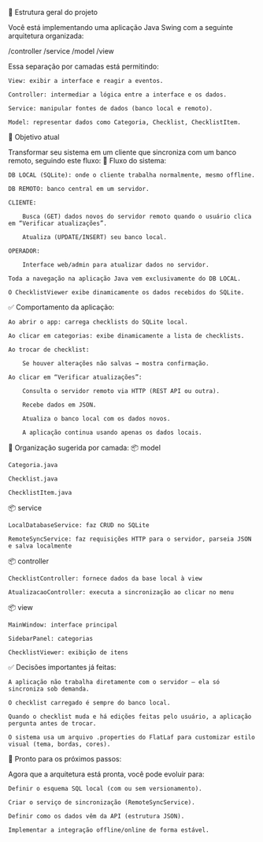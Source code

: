  🧱 Estrutura geral do projeto

Você está implementando uma aplicação Java Swing com a seguinte arquitetura organizada:

/controller
/service
/model
/view

Essa separação por camadas está permitindo:

    View: exibir a interface e reagir a eventos.

    Controller: intermediar a lógica entre a interface e os dados.

    Service: manipular fontes de dados (banco local e remoto).

    Model: representar dados como Categoria, Checklist, ChecklistItem.

🧠 Objetivo atual

Transformar seu sistema em um cliente que sincroniza com um banco remoto, seguindo este fluxo:
🔁 Fluxo do sistema:

    DB LOCAL (SQLite): onde o cliente trabalha normalmente, mesmo offline.

    DB REMOTO: banco central em um servidor.

    CLIENTE:

        Busca (GET) dados novos do servidor remoto quando o usuário clica em “Verificar atualizações”.

        Atualiza (UPDATE/INSERT) seu banco local.

    OPERADOR:

        Interface web/admin para atualizar dados no servidor.

    Toda a navegação na aplicação Java vem exclusivamente do DB LOCAL.

    O ChecklistViewer exibe dinamicamente os dados recebidos do SQLite.

✅ Comportamento da aplicação:

    Ao abrir o app: carrega checklists do SQLite local.

    Ao clicar em categorias: exibe dinamicamente a lista de checklists.

    Ao trocar de checklist:

        Se houver alterações não salvas → mostra confirmação.

    Ao clicar em “Verificar atualizações”:

        Consulta o servidor remoto via HTTP (REST API ou outra).

        Recebe dados em JSON.

        Atualiza o banco local com os dados novos.

        A aplicação continua usando apenas os dados locais.

🧰 Organização sugerida por camada:
📦 model

    Categoria.java

    Checklist.java

    ChecklistItem.java

📦 service

    LocalDatabaseService: faz CRUD no SQLite

    RemoteSyncService: faz requisições HTTP para o servidor, parseia JSON e salva localmente

📦 controller

    ChecklistController: fornece dados da base local à view

    AtualizacaoController: executa a sincronização ao clicar no menu

📦 view

    MainWindow: interface principal

    SidebarPanel: categorias

    ChecklistViewer: exibição de itens

✅ Decisões importantes já feitas:

    A aplicação não trabalha diretamente com o servidor — ela só sincroniza sob demanda.

    O checklist carregado é sempre do banco local.

    Quando o checklist muda e há edições feitas pelo usuário, a aplicação pergunta antes de trocar.

    O sistema usa um arquivo .properties do FlatLaf para customizar estilo visual (tema, bordas, cores).

🧩 Pronto para os próximos passos:

Agora que a arquitetura está pronta, você pode evoluir para:

    Definir o esquema SQL local (com ou sem versionamento).

    Criar o serviço de sincronização (RemoteSyncService).

    Definir como os dados vêm da API (estrutura JSON).

    Implementar a integração offline/online de forma estável.